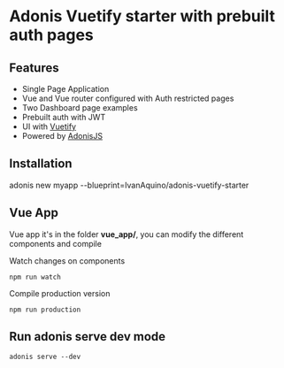 # Adonis Vuetify starter with prebuilt auth pages

## Features
* Single Page Application
* Vue and Vue router configured with Auth restricted pages
* Two Dashboard page examples
* Prebuilt auth with JWT
* UI with [Vuetify](https://vuetifyjs.com)
* Powered by [AdonisJS](https://adonisjs.com)

## Installation

adonis new myapp --blueprint=IvanAquino/adonis-vuetify-starter


## Vue App

Vue app it's in the folder __vue_app/__, you can modify the different components and compile

Watch changes on components
```
npm run watch
```

Compile production version
```
npm run production
```

## Run adonis serve dev mode

```
adonis serve --dev
```